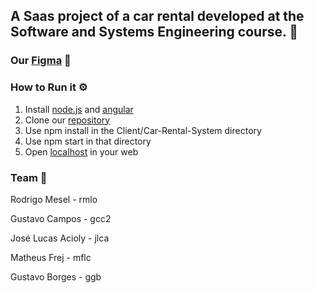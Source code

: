 ## A Saas project of a car rental developed at the Software and Systems Engineering course. 🚗

### Our [Figma](https://www.figma.com/file/gc8JzA74qoyzUhpvuAPBLT/Car-Rental-System) 🎨

### How to Run it ⚙️

1. Install [node.js](https://nodejs.org/en/) and [angular](https://angular.io/)
2. Clone our [repository](https://github.com/lucasacioly/CAR-RENTAL-SYSTEM.git)
3. Use npm install in the Client/Car-Rental-System directory 
4. Use npm start in that directory
5. Open [localhost](http://localhost:4200/) in your web

### Team 👥

Rodrigo Mesel - rmlo

Gustavo Campos - gcc2

José Lucas Acioly - jlca

Matheus Frej - mflc

Gustavo Borges - ggb

